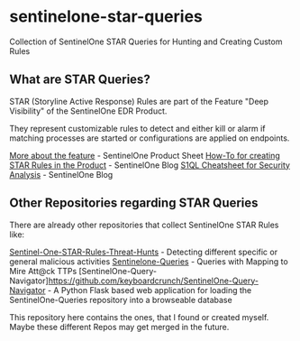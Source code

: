 # sentinelone-star-queries

Collection of SentinelOne STAR Queries for Hunting and Creating Custom Rules

## What are STAR Queries?

STAR (Storyline Active Response) Rules are part of the Feature "Deep Visibility" of the SentinelOne EDR Product.

They represent customizable rules to detect and either kill or alarm if matching processes are started or configurations are applied on endpoints.

[More about the feature](https://assets.sentinelone.com/storyline-active-response) - SentinelOne Product Sheet
[How-To for creating STAR Rules in the Product](https://www.sentinelone.com/blog/customize-your-edr-to-adapt-to-your-environment-with-sentinelone-storyline-active-response-star/) - SentinelOne Blog
[S1QL Cheatsheet for Security Analysis](https://assets.sentinelone.com/c/sentinel-one-dv-chea?x=u6040P) - SentinelOne Blog

## Other Repositories regarding STAR Queries

There are already other repositories that collect SentinelOne STAR Rules like:

[Sentinel-One-STAR-Rules-Threat-Hunts](https://github.com/acquiredsecurity/Sentinel-One-STAR-Rules-Threat-Hunts) - Detecting different specific or general malicious activities
[Sentinelone-Queries](https://github.com/keyboardcrunch/sentinelone-queries) - Queries with Mapping to Mire Att@ck TTPs
[SentinelOne-Query-Navigator]https://github.com/keyboardcrunch/SentinelOne-Query-Navigator - A Python Flask based web application for loading the SentinelOne-Queries repository into a browseable database 

This repository here contains the ones, that I found or created myself. Maybe these different Repos may get merged in the future.